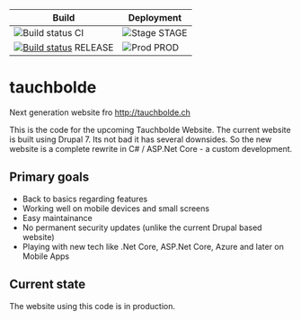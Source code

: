 | Build | Deployment |
|--|--|
| ![Build status](https://dev.azure.com/tauchbolde-devops/tauchbolde-devops/_apis/build/status/tauchbolde-CI) CI | ![Stage](https://vsrm.dev.azure.com/tauchbolde-devops/_apis/public/Release/badge/12db4506-57a6-40c1-add4-675b966511b0/1/1) STAGE |
| [![Build status](https://dev.azure.com/tauchbolde-devops/tauchbolde-devops/_apis/build/status/tauchbolde-RELEASE)](https://dev.azure.com/tauchbolde-devops/tauchbolde-devops/_build/latest?definitionId=2) RELEASE | ![Prod](https://vsrm.dev.azure.com/tauchbolde-devops/_apis/public/Release/badge/12db4506-57a6-40c1-add4-675b966511b0/1/3) PROD |

# tauchbolde
Next generation website fro http://tauchbolde.ch

This is the code for the upcoming Tauchbolde Website. The current website is built using Drupal 7. Its not bad it has several downsides. So the new website is a complete rewrite in C# / ASP.Net Core - a custom development.

## Primary goals

* Back to basics regarding features
* Working well on mobile devices and small screens
* Easy maintainance
* No permanent security updates (unlike the current Drupal based website)
* Playing with new tech like .Net Core, ASP.Net Core, Azure and later on Mobile Apps

## Current state

The website using this code is in production.
